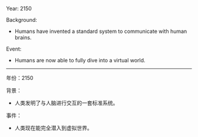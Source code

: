 Year: 2150

Background:
* Humans have invented a standard system to communicate with human brains.

Event:
* Humans are now able to fully dive into a virtual world.

***

年份：2150

背景：
* 人类发明了与人脑进行交互的一套标准系统。

事件：
* 人类现在能完全潜入到虚拟世界。
